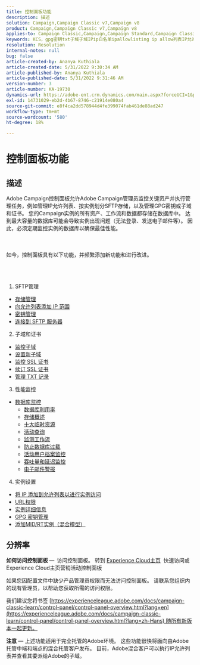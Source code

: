 ```yaml
---
title: 控制面板功能
description: 描述
solution: Campaign,Campaign Classic v7,Campaign v8
product: Campaign,Campaign Classic v7,Campaign v8
applies-to: Campaign Classic,Campaign,Campaign Standard,Campaign Classic v7,Campaign v8
keywords: KCS，gpg密钥txt子域子域IPip白名单ipallowlisting ip allow列表IP允许列表数据库工作流委派cname csr ssl sftp txt url权限监控吞吐量
resolution: Resolution
internal-notes: null
bug: false
article-created-by: Ananya Kuthiala
article-created-date: 5/31/2022 9:30:34 AM
article-published-by: Ananya Kuthiala
article-published-date: 5/31/2022 9:31:46 AM
version-number: 3
article-number: KA-19730
dynamics-url: https://adobe-ent.crm.dynamics.com/main.aspx?forceUCI=1&pagetype=entityrecord&etn=knowledgearticle&id=6454a850-c4e0-ec11-bb3d-000d3a33df98
exl-id: 14731029-eb2d-4b67-8746-c21914e080a4
source-git-commit: e8f4ca2dd578944d4fe399074fab461de88ad247
workflow-type: tm+mt
source-wordcount: '580'
ht-degree: 18%

---
```


# 控制面板功能

## 描述


Adobe Campaign控制面板允许Adobe Campaign管理员监控关键资产并执行管理任务，例如管理IP允许列表、按实例划分SFTP存储，以及管理GPG密钥或子域和证书。 您的Campaign实例的所有资产、工作流和数据都存储在数据库中。 达到最大容量的数据库可能会导致实例出现问题（无法登录、发送电子邮件等）。 因此，必须定期监控实例的数据库以确保最佳性能。
<br><br> <br><br>
如今，控制面板具有以下功能，并频繁添加新功能和进行改进。
<br><br> <br><br>
1. SFTP管理

- [存储管理](https://experienceleague.adobe.com/docs/control-panel/using/sftp-management/sftp-storage-management.html?lang=en)
- [向允许列表添加 IP 范围](https://experienceleague.adobe.com/docs/control-panel/using/sftp-management/ip-range-allow-listing.html?lang=en)
- [密钥管理](https://experienceleague.adobe.com/docs/control-panel/using/sftp-management/key-management.html?lang=en)
- [连接到 SFTP 服务器](https://experienceleague.adobe.com/docs/control-panel/using/sftp-management/logging-into-sftp-server.html?lang=en)




2. 子域和证书

- [监控子域](https://experienceleague.adobe.com/docs/control-panel/using/subdomains-and-certificates/monitoring-subdomains.html?lang=en)
- [设置新子域](https://experienceleague.adobe.com/docs/control-panel/using/subdomains-and-certificates/setting-up-new-subdomain.html?lang=en)
- [监控 SSL 证书](https://experienceleague.adobe.com/docs/control-panel/using/subdomains-and-certificates/monitoring-ssl-certificates.html?lang=en)
- [续订 SSL 证书](https://experienceleague.adobe.com/docs/control-panel/using/subdomains-and-certificates/renewing-subdomain-certificate.html?lang=en)
- [管理 TXT 记录](https://experienceleague.adobe.com/docs/control-panel/using/subdomains-and-certificates/managing-txt-records.html?lang=en)




3. 性能监控

- [数据库监控](https://experienceleague.adobe.com/docs/control-panel/using/performance-monitoring/database-monitoring/database-monitoring.html?lang=en)
   - [数据库利用率](https://experienceleague.adobe.com/docs/control-panel/using/performance-monitoring/database-monitoring/database-utilization.html?lang=en)
   - [存储概述](https://experienceleague.adobe.com/docs/control-panel/using/performance-monitoring/database-monitoring/database-storage-overview.html?lang=en)
   - [十大临时资源](https://experienceleague.adobe.com/docs/control-panel/using/performance-monitoring/database-monitoring/database-top-ten-resources.html?lang=en)
   - [活动查询](https://experienceleague.adobe.com/docs/control-panel/using/performance-monitoring/database-monitoring/database-active-queries.html?lang=en)
   - [监测工作流](https://experienceleague.adobe.com/docs/control-panel/using/performance-monitoring/database-monitoring/workflow-monitoring.html?lang=en)
   - [防止数据库过载](https://experienceleague.adobe.com/docs/control-panel/using/performance-monitoring/database-monitoring/database-preventing-overload.html?lang=en)
   - [活动用户档案监控](https://experienceleague.adobe.com/docs/control-panel/using/performance-monitoring/active-profiles-monitoring.html?lang=en)
   - [吞吐量和延迟监控](https://experienceleague.adobe.com/docs/control-panel/using/performance-monitoring/thoughputs-latencies.html?lang=en)
   - [电子邮件警报](https://experienceleague.adobe.com/docs/control-panel/using/performance-monitoring/email-alerting.html?lang=en)


4. 实例设置

- [将 IP 添加到允许列表以进行实例访问](https://experienceleague.adobe.com/docs/control-panel/using/instances-settings/ip-allow-listing-instance-access.html?lang=en)
- [URL权限](https://experienceleague.adobe.com/docs/control-panel/using/instances-settings/url-permissions.html?lang=en)
- [实例详细信息](https://experienceleague.adobe.com/docs/control-panel/using/instances-settings/instance-details.html?lang=en)
- [GPG 密钥管理](https://experienceleague.adobe.com/docs/control-panel/using/instances-settings/gpg-keys-management.html?lang=en)
- [添加MID/RT实例（混合模型）](https://experienceleague.adobe.com/docs/control-panel/using/instances-settings/external-accounts.html?lang=en)



## 分辨率


<b>如何访问控制面板 —  </b>访问控制面板。 转到 [Experience Cloud主页](https://experiencecloud.adobe.com)  快速访问或Experience Cloud主页营销活动控制面板

如果您因配置文件中缺少产品管理员权限而无法访问控制面板。 请联系您组织内的现有管理员，以帮助您获取所需的访问权限。

我们建议您将书签 [https://experienceleague.adobe.com/docs/campaign-classic-learn/control-panel/control-panel-overview.html?lang=en](https://experienceleague.adobe.com/docs/campaign-classic-learn/control-panel/control-panel-overview.html?lang=zh-Hans) 随所有新版本一起更新。



<b>注意</b>  — 上述功能适用于完全托管的Adobe环境。 这些功能很快将面向由Adobe托管中端和端点的混合托管客户发布。 目前，Adobe混合客户可以执行IP允许列表并查看其委派给Adobe的子域。
